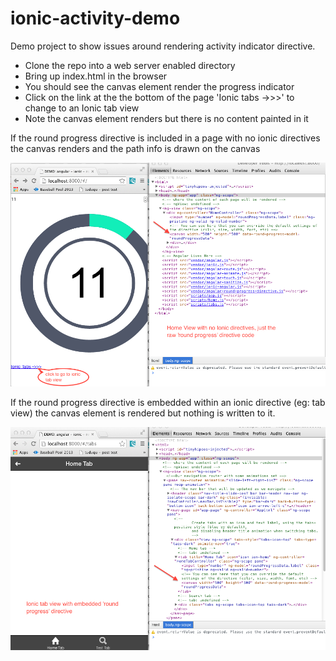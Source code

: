 ionic-activity-demo
===================

Demo project to show issues around rendering activity indicator directive.

- Clone the repo into a web server enabled directory
- Bring up index.html in the browser
- You should see the canvas element render the progress indicator
- Click on the link at the the bottom of the page 'Ionic tabs ->>>' to change to an Ionic tab view
- Note the canvas element renders but there is no content painted in it



If the round progress directive is included in a page with no ionic directives the canvas renders and the path info is drawn on the canvas


![Alt text](/images/home.png "Home")


If the round progress directive is embedded within an ionic directive (eg: tab view) the canvas element is rendered but nothing is written to it.

![Alt text](/images/tab.png "Tab")
